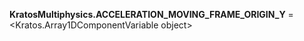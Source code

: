 **KratosMultiphysics.ACCELERATION_MOVING_FRAME_ORIGIN_Y** =
<Kratos.Array1DComponentVariable object>


